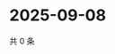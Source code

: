 # 2025-09-08

共 0 条

<!-- BEGIN ZHIHUQUESTIONS -->
<!-- 最后更新时间 Mon Sep 08 2025 02:13:03 GMT+0800 (China Standard Time) -->

<!-- END ZHIHUQUESTIONS -->
